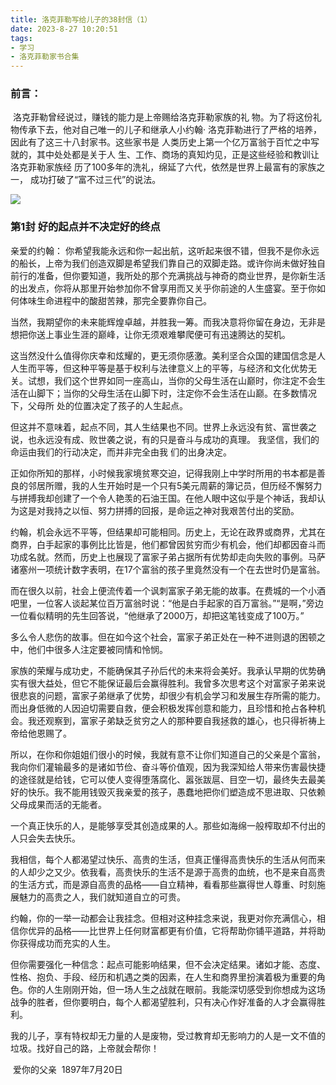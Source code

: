 ```yaml
---
title: 洛克菲勒写给儿子的38封信（1）
date: 2023-8-27 10:20:51
tags:
- 学习
- 洛克菲勒家书合集
---
```

### 前言：
​		洛克菲勒曾经说过，赚钱的能力是上帝赐给洛克菲勒家族的礼 物。为了将这份礼物传承下去，他对自己唯一的儿子和继承人小约翰· 洛克菲勒进行了严格的培养，因此有了这三十八封家书。这些家书是 人类历史上第一个亿万富翁于百忙之中写就的，其中处处都是关于人 生、工作、商场的真知灼见，正是这些经验和教训让洛克菲勒家族经 历了100多年的洗礼，绵延了六代，依然是世界上最富有的家族之一， 成功打破了“富不过三代”的说法。

![](https://cdn.pixabay.com/photo/2016/11/19/15/38/beach-1839922_1280.jpg)

<!-- more -->

### 第1封    好的起点并不决定好的终点

亲爱的约翰：
		你希望我能永远和你一起出航，这听起来很不错，但我不是你永远的船长，上帝为我们创造双脚是希望我们靠自己的双脚走路。或许你尚未做好独自前行的准备，但你要知道，我所处的那个充满挑战与神奇的商业世界，是你新生活的出发点，你将从那里开始参加你不曾享用而又关乎你前途的人生盛宴。至于你如何体味生命进程中的酸甜苦辣，那完全要靠你自己。

​		当然，我期望你的未来能辉煌卓越，并胜我一筹。而我决意将你留在身边，无非是想把你送上事业生涯的巅峰，让你无须艰难攀爬便可有迅速腾达的契机。

​		这当然没什么值得你庆幸和炫耀的，更无须你感激。美利坚合众国的建国信念是人人生而平等，但这种平等是基于权利与法律意义上的平等，与经济和文化优势无关。试想，我们这个世界如同一座高山，当你的父母生活在山巅时，你注定不会生活在山脚下；当你的父母生活在山脚下时，注定你不会生活在山巅。在多数情况下，父母所
处的位置决定了孩子的人生起点。

​		但这并不意味着，起点不同，其人生结果也不同。世界上永远没有贫、富世袭之说，也永远没有成、败世袭之说，有的只是奋斗与成功的真理。 我坚信，我们的命运由我们的行动决定，而并非完全由我
们的出身决定。

​		正如你所知的那样，小时候我家境贫寒交迫，记得我刚上中学时所用的书本都是善良的邻居所赠，我的人生开始时是一个只有5美元周薪的簿记员，但历经不懈努力与拼搏我却创建了一个令人艳羡的石油王国。在他人眼中这似乎是个神话，我却认为这是对我持之以恒、努力拼搏的回报，是命运之神对我艰苦付出的奖励。

​		约翰，机会永远不平等，但结果却可能相同。历史上，无论在政界或商界，尤其在商界，白手起家的事例比比皆是，他们都曾因贫穷而少有机会，他们却都因奋斗而功成名就。然而，历史上也展现了富家子弟占据所有优势却走向失败的事例。马萨诸塞州一项统计数字表明，在17个富翁的孩子里竟然没有一个在去世时仍是富翁。

​		而在很久以前，社会上便流传着一个讽刺富家子弟无能的故事。在费城的一个小酒吧里，一位客人谈起某位百万富翁时说：“他是白手起家的百万富翁。”“是啊，”旁边一位看似精明的先生回答说，“他继承了2000万，却把这笔钱变成了100万。”

​		多么令人悲伤的故事。但在如今这个社会，富家子弟正处在一种不进则退的困顿之中，他们中很多人注定要被同情和怜悯。

​		家族的荣耀与成功史，不能确保其子孙后代的未来将会美好。我承认早期的优势确实有很大益处，但它不能保证最后会赢得胜利。我曾多次思考这个对富家子弟来说很悲哀的问题，富家子弟继承了优势，却很少有机会学习和发展生存所需的能力。而出身低微的人因迫切需要自救，便会积极发挥创意和能力，且珍惜和抢占各种机会。我还观察到，富家子弟缺乏贫穷之人的那种要自我拯救的雄心，也只得祈祷上帝给他恩赐了。

​		所以，在你和你姐姐们很小的时候，我就有意不让你们知道自己的父亲是个富翁，我向你们灌输最多的是诸如节俭、奋斗等价值观，因为我深知给人带来伤害最快捷的途径就是给钱，它可以使人变得堕落腐化、嚣张跋扈、目空一切，最终失去最美好的快乐。我不能用钱毁灭我亲爱的孩子，愚蠢地把你们塑造成不思进取、只依赖父母成果而活的无能者。

​		一个真正快乐的人，是能够享受其创造成果的人。那些如海绵一般榨取却不付出的人只会失去快乐。

​		我相信，每个人都渴望过快乐、高贵的生活，但真正懂得高贵快乐的生活从何而来的人却少之又少。依我看，高贵快乐的生活不是源于高贵的血统，也不是来自高贵的生活方式，而是源自高贵的品格——自立精神，看看那些赢得世人尊重、时刻施展魅力的高贵之人，我们就知道自立的可贵。

​		约翰，你的一举一动都会让我挂念。但相对这种挂念来说，我更对你充满信心，相信你优异的品格——比世界上任何财富都更有价值，它将帮助你铺平道路，并将助你获得成功而充实的人生。

​		但你需要强化一种信念：起点可能影响结果，但不会决定结果。诸如才能、态度、性格、抱负、手段、经历和机遇之类的因素，在人生和商界里扮演着极为重要的角色。你的人生刚刚开始，但一场人生之战就在眼前。我能深切感受到你想成为这场战争的胜者，但你要明白，每个人都渴望胜利，只有决心作好准备的人才会赢得胜利。

​		我的儿子，享有特权却无力量的人是废物，受过教育却无影响力的人是一文不值的垃圾。找好自己的路，上帝就会帮你！



​																																								爱你的父亲
​																																							1897年7月20日



